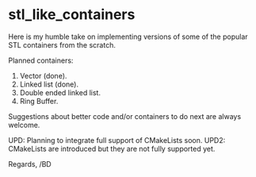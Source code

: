 # stl_like_containers

Here is my humble take on implementing versions of some of the popular STL containers from the scratch.

Planned containers:
1. Vector (done).
2. Linked list (done).
3. Double ended linked list.
4. Ring Buffer.

Suggestions about better code and/or containers to do next are always welcome. 

UPD:  Planning to integrate full support of CMakeLists soon.
UPD2: CMakeLists are introduced but they are not fully supported yet.

Regards,
/BD

